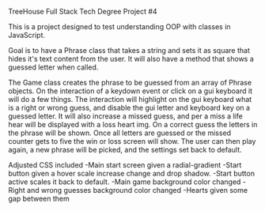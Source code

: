 TreeHouse Full Stack Tech Degree Project #4

This is a project designed to test understanding OOP with classes in JavaScript.

Goal is to have a Phrase class that takes a string and sets it as square that hides it's text content from the user. It will also have a method that shows a guessed letter when called.

The Game class creates the phrase to be guessed from an array of Phrase objects. On the interaction of a keydown event or click on a gui keyboard it will do a few things. The interaction will highlight on the gui keyboard what is a right or wrong guess, and disable the gui letter and keyboard key on a guessed letter. It will also increase a missed guess, and per a miss a life hear will be displayed with a loss heart img. On a correct guess the letters in the phrase will be shown. Once all letters are guessed or the missed counter gets to five the win or loss screen will show. The user can then play again, a new phrase will be picked, and the settings set back to default.

Adjusted CSS included
-Main start screen given a radial-gradient
-Start button given a hover scale increase change and drop shadow.
-Start button active scales it back to default.
-Main game background color changed
-Right and wrong guesses background color changed
-Hearts given some gap between them
